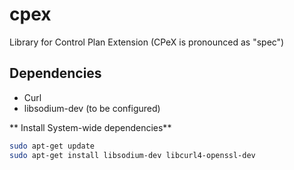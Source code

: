 # cpex
Library for Control Plan Extension (CPeX is pronounced as "spec")

## Dependencies
- Curl
- libsodium-dev (to be configured)

** Install System-wide dependencies**
```bash
sudo apt-get update
sudo apt-get install libsodium-dev libcurl4-openssl-dev
```